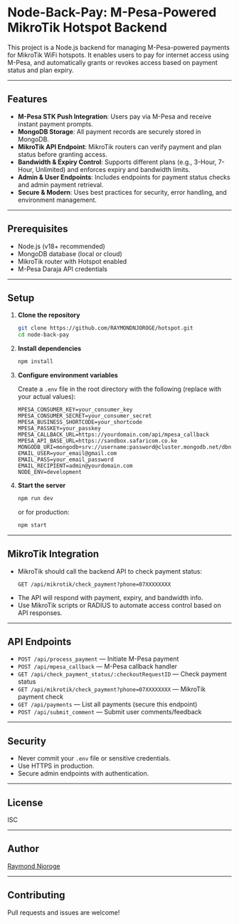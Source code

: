 # Node-Back-Pay: M-Pesa-Powered MikroTik Hotspot Backend

This project is a Node.js backend for managing M-Pesa-powered payments for MikroTik WiFi hotspots. It enables users to pay for internet access using M-Pesa, and automatically grants or revokes access based on payment status and plan expiry.

---

## Features

- **M-Pesa STK Push Integration**: Users pay via M-Pesa and receive instant payment prompts.
- **MongoDB Storage**: All payment records are securely stored in MongoDB.
- **MikroTik API Endpoint**: MikroTik routers can verify payment and plan status before granting access.
- **Bandwidth & Expiry Control**: Supports different plans (e.g., 3-Hour, 7-Hour, Unlimited) and enforces expiry and bandwidth limits.
- **Admin & User Endpoints**: Includes endpoints for payment status checks and admin payment retrieval.
- **Secure & Modern**: Uses best practices for security, error handling, and environment management.

---

## Prerequisites

- Node.js (v18+ recommended)
- MongoDB database (local or cloud)
- MikroTik router with Hotspot enabled
- M-Pesa Daraja API credentials

---

## Setup

1. **Clone the repository**

   ```sh
   git clone https://github.com/RAYMONDNJOROGE/hotspot.git
   cd node-back-pay
   ```

2. **Install dependencies**

   ```sh
   npm install
   ```

3. **Configure environment variables**

   Create a `.env` file in the root directory with the following (replace with your actual values):

   ```
   MPESA_CONSUMER_KEY=your_consumer_key
   MPESA_CONSUMER_SECRET=your_consumer_secret
   MPESA_BUSINESS_SHORTCODE=your_shortcode
   MPESA_PASSKEY=your_passkey
   MPESA_CALLBACK_URL=https://yourdomain.com/api/mpesa_callback
   MPESA_API_BASE_URL=https://sandbox.safaricom.co.ke
   MONGODB_URI=mongodb+srv://username:password@cluster.mongodb.net/dbname
   EMAIL_USER=your_email@gmail.com
   EMAIL_PASS=your_email_password
   EMAIL_RECIPIENT=admin@yourdomain.com
   NODE_ENV=development
   ```

4. **Start the server**
   ```sh
   npm run dev
   ```
   or for production:
   ```sh
   npm start
   ```

---

## MikroTik Integration

- MikroTik should call the backend API to check payment status:
  ```
  GET /api/mikrotik/check_payment?phone=07XXXXXXXX
  ```
- The API will respond with payment, expiry, and bandwidth info.
- Use MikroTik scripts or RADIUS to automate access control based on API responses.

---

## API Endpoints

- `POST /api/process_payment` — Initiate M-Pesa payment
- `POST /api/mpesa_callback` — M-Pesa callback handler
- `GET /api/check_payment_status/:checkoutRequestID` — Check payment status
- `GET /api/mikrotik/check_payment?phone=07XXXXXXXX` — MikroTik payment check
- `GET /api/payments` — List all payments (secure this endpoint)
- `POST /api/submit_comment` — Submit user comments/feedback

---

## Security

- Never commit your `.env` file or sensitive credentials.
- Use HTTPS in production.
- Secure admin endpoints with authentication.

---

## License

ISC

---

## Author

[Raymond Njoroge](https://github.com/RAYMONDNJOROGE)

---

## Contributing

Pull requests and issues are welcome!
